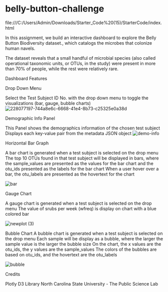 # belly-button-challenge

file:///C:/Users/Admin/Downloads/Starter_Code%20(15)/StarterCode/index.html

In this assignment, we build an interactive dashboard to explore the Belly Button Biodiversity dataset., which catalogs the microbes that colonize human navels.

The dataset reveals that a small handful of microbial species (also called operational taxonomic units, or OTUs, in the study) were present in more than 70% of people, while the rest were relatively rare.

Dashboard Features

Drop Down Menu

Select the Test Subject ID No. with the drop down menu to toggle the visualizations (bar, gauge, bubble charts)
![228077197-744a8e6c-6668-41e4-8b73-c25325e0a38d](https://github.com/sughra-bit/belly-button-challenge/assets/135158002/ffa758dd-c1f0-4937-8588-7a45d58d2be2)


Demographic Info Panel

This Panel shows the demographics information of the chosen test subject
Displays each key-value pair from the metadata JSON object
![demo-info](https://github.com/sughra-bit/belly-button-challenge/assets/135158002/2e7d7d6d-c48e-4f3f-8883-3eb25c9bde9b)


Horizontal Bar Graph

A bar chart is generated when a test subject is selected on the drop menu
The top 10 OTUs found in that test subject will be displayed in bars, where the sample_values are presented as the values for the bar chart and the otu_ids presented as the labels for the bar chart
When a user hover over a bar, the otu_labels are presented as the hovertext for the chart

![bar](https://github.com/sughra-bit/belly-button-challenge/assets/135158002/813c2969-8567-45d1-9ae0-32ffc3fb545b)

Gauge Chart

A gauge chart is generated when a test subject is selected on the drop menu
The value of srubs per week (wfreq) is display on chart with a blue colored bar

![newplot (3)](https://github.com/sughra-bit/belly-button-challenge/assets/135158002/296149b2-dff0-4049-9c52-48aa6d4f112f)

Bubble Chart
A bubble chart is generated when a test subject is selected on the drop menu
Each sample will be display as a bubble, where the larger the sample value is the larger the bubble size
On the chart, the x values are the otu_ids, the y values are the sample_values
The colors of the bubbles are based on otu_ids, and the hovertext are the otu_labels

![bubble](https://github.com/sughra-bit/belly-button-challenge/assets/135158002/24a6598f-ecb3-43b8-9def-88b48d5d3079)


Credits

Plotly
D3 Library
North Carolina State University - The Public Science Lab

